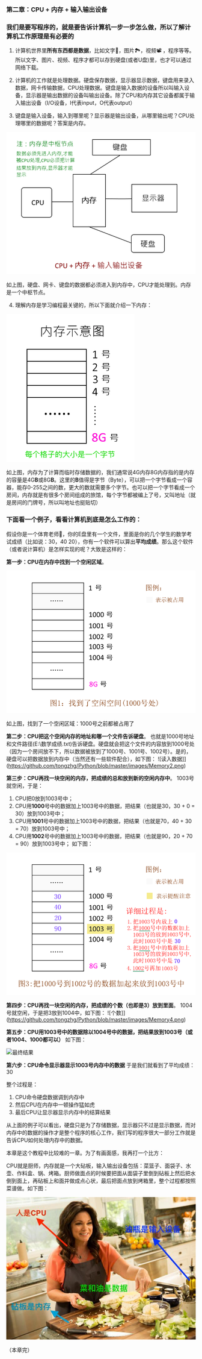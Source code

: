 ### 第二章：CPU + 内存 + 输入输出设备

### 我们是要写程序的，就是要告诉计算机一步一步怎么做，所以了解计算机工作原理是有必要的

1. 计算机世界里**所有东西都是数据**，比如文字📑，图片🏞️，视频📽️ ，程序等等。所以文字、图片、视频、程序才都可以存到硬盘(或者U盘)里，也才可以通过网络下载。

2. 计算机的工作就是处理数据。硬盘保存数据，显示器显示数据，键盘用来录入数据，网卡传输数据，CPU处理数据。键盘是输入数据的设备所以叫输入设备，显示器是输出数据的设备叫输出设备。除了CPU和内存其它设备都属于输入输出设备（I/O设备，I代表input，O代表output）

3. 键盘是输入设备，输入到哪里呢？显示器是输出设备，从哪里输出呢？CPU处理哪里的数据呢？答案是内存。

![计算机结构图](https://github.com/tongzhg/Python/blob/master/images/Structure.png)

如上图，硬盘、网卡、键盘的数据都必须进入到内存中，CPU才能处理到。内存是一个中枢节点。

4. 理解内存是学习编程最关键的，所以下面就介绍一下内存：

![内存示意图](https://github.com/tongzhg/Python/blob/master/images/Memory.png)

如上图，内存为了计算而临时存储数据的，我们通常说4G内存8G内存指的是内存的容量是4G**B**或8G**B**。这里的**B**值得是字节（Byte），可以把一个字节看成一个容器，能存0-255之间的数，更大的数就需要多个字节。也可以把一个字节看成一个房间，内存就是有很多个房间组成的旅馆，每个字节都被编上了号，又叫地址（就是房间的门牌号，所以叫地址也挺贴切）


### 下面看一个例子，看看计算机到底是怎么工作的：

假设你是一个体育老师🧘‍，你的E盘里有一个文件，里面是你的几个学生的数学考试成绩（比如说：30，40 20），你有一个软件可以算出**平均成绩**。那么这个软件（或者说计算机）是怎样实现的呢？大致是这样的：

**第一步：CPU在内存中找到一个空闲区域**。

![找到一块空闲区域](https://github.com/tongzhg/Python/blob/master/images/Memory1.png)

如上图，找到了一个空闲区域：1000号之前都被占用了

**第二步：CPU把这个空闲内存的地址和哪一个文件告诉硬盘**。
也就是1000号地址和文件路径(E:\数学成绩.txt)告诉硬盘。硬盘就会把这个文件的内容放到1000号处（因为一个房间放不下，所以数据被放到了1000号、1001号、1002号）。是的，硬盘可以把数据放到内存中（当然还有一些软件配合），如下图：
![读入数据]](https://github.com/tongzhg/Python/blob/master/images/Memory2.png)

**第三步：CPU再找一块空闲的内存，把成绩的总和放到新的空闲内存中**。
1003号就空闲，于是：
1. CPU把0放到1003号中；
2. CPU用**1000**号中的数据加上1003号中的数据，把结果（也就是30，30 + 0 = 30）放到1003号中；
3. CPU用**1001**号中的数据加上1003号中的数据，把结果（也就是70，40 + 30 = 70）放到1003号中；
4. CPU用**1002**号中的数据加上1003号中的数据，把结果（也就是90，20 + 70 = 90）放到1003号中；
如下图：

![求和](https://github.com/tongzhg/Python/blob/master/images/Memory3.png)

**第四步：CPU再找一块空闲的内存，把成绩的个数（也即是3）放到里面**。
1004号就空闲，于是把3放到1004中，如下图：
![个数]](https://github.com/tongzhg/Python/blob/master/images/Memory4.png)

**第五步：CPU用1003号中的数据除以1004号中的数据，把结果放到1003号（或者1004、1000都可以）**
如下图：

![最终结果](https://github.com/tongzhg/Python/blob/master/images/Memory6.png)

**第六步：CPU命令显示器显示1003号内存中的数据**
于是我们就看到了平均成绩：30

整个过程是：
1. CPU命令硬盘数据调到内存中
2. 然后CPU在内存中一顿操作猛如虎
3. 最后CPU让显示器显示内存中的结算结果

从上面的例子可以看出，硬盘只是为了存储数据，显示器只不过是显示数据，而对内存中的数据的操作才是整个程序的核心工作，我们写的程序很大一部分工作就是告诉CPU如何处理内存中的数据。

本章是这个教程中比较难的一章。为了有画面感，我再打一个比方：

CPU就是厨师，内存就是一个大砧板，输入输出设备包括：菜篮子、面袋子、水壶、作料盒、锅、烤箱。厨师做面点的时候要把面从面袋子里倒到砧板上然后把水倒到面上，再砧板上和面并做成点心状，最后把面点放到烤箱里，整个过程都按照菜谱做。如下图：

![砧板](https://github.com/tongzhg/Python/blob/master/images/cook.jpg)

（本章完）
